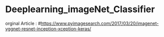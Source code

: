 # Deeplearning_imageNet_Classifier
orginal Article : #https://www.pyimagesearch.com/2017/03/20/imagenet-vggnet-resnet-inception-xception-keras/
